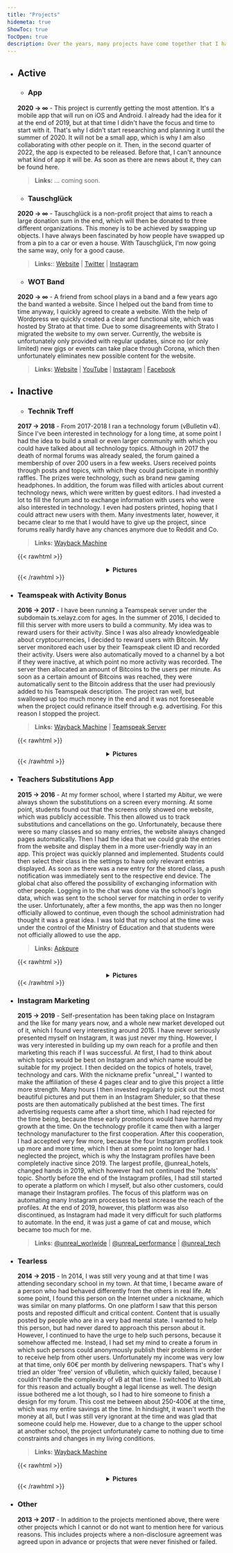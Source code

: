 ```yaml
---
title: "Projects"
hidemeta: true
ShowToc: true
TocOpen: true
description: Over the years, many projects have come together that I have worked on. Here I have put together an overview of most of them.
---
```


<!-- raw html -->

- ## Active

  - ### App

  **2020 -> ∞** - This project is currently getting the most attention. It's a mobile app that will run on iOS and Android. I already had the idea for it at the end of 2019, but at that time I didn't have the focus and time to start with it. That's why I didn't start researching and planning it until the summer of 2020. It will not be a small app, which is why I am also collaborating with other people on it. Then, in the second quarter of 2022, the app is expected to be released. Before that, I can't announce what kind of app it will be. As soon as there are news about it, they can be found here.

  > **Links:** ... coming soon.

  - ### Tauschglück

  **2020 -> ∞** - Tauschglück is a non-profit project that aims to reach a large donation sum in the end, which will then be donated to three different organizations. This money is to be achieved by swapping up objects. I have always been fascinated by how people have swapped up from a pin to a car or even a house. With Tauschglück, I'm now going the same way, only for a good cause.

  > **Links:**: [Website](https://tauschglueck.de/) | [Twitter](https://twitter.com/tauschglueck) | [Instagram](https://www.instagram.com/tauschglueck/)

  - ### WOT Band

  **2020 -> ∞** - A friend from school plays in a band and a few years ago the band wanted a website. Since I helped out the band from time to time anyway, I quickly agreed to create a website. With the help of Wordpress we quickly created a clear and functional site, which was hosted by Strato at that time. Due to some disagreements with Strato I migrated the website to my own server. Currently, the website is unfortunately only provided with regular updates, since no (or only limited) new gigs or events can take place through Corona, which then unfortunately eliminates new possible content for the website.

  > **Links:** [Website](https://wot-band.com/) | [YouTube](https://www.youtube.com/channel/UCmrEEkjT7P7FdJNCZnCw5dg) | [Instagram](https://www.instagram.com/wot_band/) | [Facebook](https://www.facebook.com/WOT-108065347223160)

- ## Inactive

  - ### Technik Treff

  **2017 -> 2018** - From 2017-2018 I ran a technology forum (vBulletin v4). Since I've been interested in technology for a long time, at some point I had the idea to build a small or even larger community with which you could have talked about all technology topics. Although in 2017 the death of normal forums was already sealed, the forum gained a membership of over 200 users in a few weeks. Users received points through posts and topics, with which they could participate in monthly raffles. The prizes were technology, such as brand new gaming headphones. In addition, the forum was filled with articles about current technology news, which were written by guest editors. I had invested a lot to fill the forum and to exchange information with users who were also interested in technology. I even had posters printed, hoping that I could attract new users with them. Many investments later, however, it became clear to me that I would have to give up the project, since forums really hardly have any chances anymore due to Reddit and Co.

  > **Links:** [Wayback Machine](https://web.archive.org/web/20180120061919/https://www.technik-treff.com/)

  {{< rawhtml >}}<center><details><summary><strong>Pictures</strong></summary><a href="forum.jpg" target="_blank"><img src="forum.jpg"</img></a><br><a href="plakat.jpg" target="_blank"><img src="plakat.jpg"</img></a></details></center>{{< /rawhtml >}}

- ### Teamspeak with Activity Bonus

  **2016 -> 2017** - I have been running a Teamspeak server under the subdomain ts.xelayz.com for ages. In the summer of 2016, I decided to fill this server with more users to build a community. My idea was to reward users for their activity. Since I was also already knowledgeable about cryptocurrencies, I decided to reward users with Bitcoin. My server monitored each user by their Teamspeak client ID and recorded their activity. Users were also automatically moved to a channel by a bot if they were inactive, at which point no more activity was recorded. The server then allocated an amount of Bitcoins to the users per minute. As soon as a certain amount of Bitcoins was reached, they were automatically sent to the Bitcoin address that the user had previously added to his Teamspeak description. The project ran well, but swallowed up too much money in the end and it was not foreseeable when the project could refinance itself through e.g. advertising. For this reason I stopped the project.

  > **Links:** [Wayback Machine](http://web.archive.org/web/20160602000849/https://xelayz.com/) | [Teamspeak Server](ts3server://ts.xelayz.com?port=9987)

  {{< rawhtml >}}<center><details><summary><strong>Pictures</strong></summary><a href="teamspeak.jpg" target="_blank"><img src="teamspeak.jpg"</img></a></details></center>{{< /rawhtml >}}

- ### Teachers Substitutions App

  **2015 -> 2016** - At my former school, where I started my Abitur, we were always shown the substitutions on a screen every morning. At some point, students found out that the screens only showed one website, which was publicly accessible. This then allowed us to track substitutions and cancellations on the go. Unfortunately, because there were so many classes and so many entries, the website always changed pages automatically. Then I had the idea that we could grab the entries from the website and display them in a more user-friendly way in an app. This project was quickly planned and implemented. Students could then select their class in the settings to have only relevant entries displayed. As soon as there was a new entry for the stored class, a push notification was immediately sent to the respective end device. The global chat also offered the possibility of exchanging information with other people. Logging in to the chat was done via the school's login data, which was sent to the school server for matching in order to verify the user. Unfortunately, after a few months, the app was then no longer officially allowed to continue, even though the school administration had thought it was a great idea. I was told that my school at the time was under the control of the Ministry of Education and that students were not officially allowed to use the app.

  > **Links:** [Apkpure](https://apkpure.com/ffgleo-vertretungsplan/com.ffgleo.vp)

  {{< rawhtml >}}<center><details><summary><strong>Pictures</strong></summary><a href="app.jpg" target="_blank"><img src="app.jpg"</img></a><br><a href="app-overview.jpg" target="_blank"><img src="app-overview.jpg"</img></a></details></center>{{< /rawhtml >}}

- ### Instagram Marketing

  **2015 -> 2019** - Self-presentation has been taking place on Instagram and the like for many years now, and a whole new market developed out of it, which I found very interesting around 2015. I have never seriously presented myself on Instagram, it was just never my thing. However, I was very interested in building up my own reach for a profile and then marketing this reach if I was successful. At first, I had to think about which topics would be best on Instagram and which name would be suitable for my project. I then decided on the topics of hotels, travel, technology and cars. With the nickname prefix "unreal\_" I wanted to make the affiliation of these 4 pages clear and to give this project a little more strength. Many hours I then invested regularly to pick out the most beautiful pictures and put them in an Instagram Sheduler, so that these posts are then automatically published at the best times. The first advertising requests came after a short time, which I had rejected for the time being, because these early promotions would have harmed my growth at the time. On the technology profile it came then with a larger technology manufacturer to the first cooperation. After this cooperation, I had accepted very few more, because the four Instagram profiles took up more and more time, which I then at some point no longer had. I neglected the project, which is why the Instagram profiles have been completely inactive since 2019. The largest profile, @unreal_hotels, changed hands in 2019, which however had not continued the 'hotels' topic. Shortly before the end of the Instagram profiles, I had still started to operate a platform on which I myself, but also other customers, could manage their Instagram profiles. The focus of this platform was on automating many Instagram processes to best increase the reach of the profiles. At the end of 2019, however, this platform was also discontinued, as Instagram had made it very difficult for such platforms to automate. In the end, it was just a game of cat and mouse, which became too much for me.

  > **Links:** [@unreal_worlwide](https://www.instagram.com/unreal_worldwide/) | [@unreal_performance](https://www.instagram.com/unreal_performance/) | [@unreal_tech](https://www.instagram.com/unreal_tech/)

- ### Tearless

  **2014 -> 2015** - In 2014, I was still very young and at that time I was attending secondary school in my town. At that time, I became aware of a person who had behaved differently from the others in real life. At some point, I found this person on the Internet under a nickname, which was similar on many platforms. On one platform I saw that this person posts and reposted difficult and critical content. Content that is usually posted by people who are in a very bad mental state. I wanted to help this person, but had never dared to approach this person about it. However, I continued to have the urge to help such persons, because it somehow affected me. Instead, I had set my mind to create a forum in which such persons could anonymously publish their problems in order to receive help from other users. Unfortunately my income was very low at that time, only 60€ per month by delivering newspapers. That's why I tried an older 'free' version of vBulletin, which quickly failed, because I couldn't handle the complexity of vB at that time. I switched to WoltLab for this reason and actually bought a legal license as well. The design issue bothered me a lot though, so I had to hire someone to finish a design for my forum. This cost me between about 250-400€ at the time, which was my entire savings at the time. In hindsight, it wasn't worth the money at all, but I was still very ignorant at the time and was glad that someone could help me. However, due to a change to the upper school at another school, the project unfortunately came to nothing due to time constraints and changes in my living conditions.

  > **Links:** [Wayback Machine](http://web.archive.org/web/2016*/tearless.net)

  {{< rawhtml >}}<center><details><summary><strong>Pictures</strong></summary><a href="tearless.jpg" target="_blank"><img src="tearless.jpg"</img></a></details></center>{{< /rawhtml >}}

- ### Other

  **2013 -> 2017** - In addition to the projects mentioned above, there were other projects which I cannot or do not want to mention here for various reasons. This includes projects where a non-disclosure agreement was agreed upon in advance or projects that were never finished or failed.
